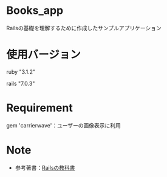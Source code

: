 # Books_app
 
Railsの基礎を理解するために作成したサンプルアプリケーション

# 使用バージョン
ruby "3.1.2"

rails "7.0.3"
 
# Requirement
 
gem 'carrierwave'：ユーザーの画像表示に利用


# Note
 - 参考著書：[Railsの教科書](https://tatsu-zine.com/books/rails-textbook)
